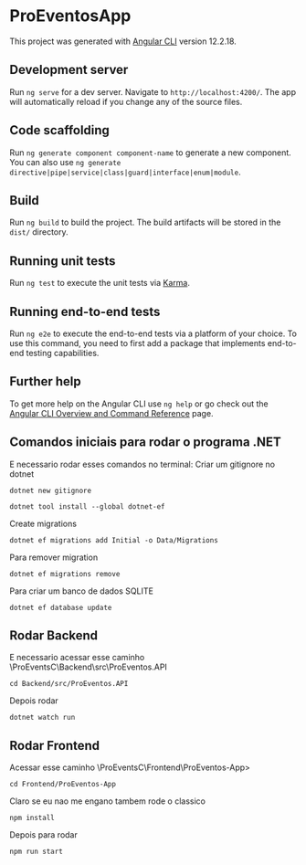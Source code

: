 # ProEventosApp

This project was generated with [Angular CLI](https://github.com/angular/angular-cli) version 12.2.18.

## Development server

Run `ng serve` for a dev server. Navigate to `http://localhost:4200/`. The app will automatically reload if you change any of the source files.

## Code scaffolding

Run `ng generate component component-name` to generate a new component. You can also use `ng generate directive|pipe|service|class|guard|interface|enum|module`.

## Build

Run `ng build` to build the project. The build artifacts will be stored in the `dist/` directory.

## Running unit tests

Run `ng test` to execute the unit tests via [Karma](https://karma-runner.github.io).

## Running end-to-end tests

Run `ng e2e` to execute the end-to-end tests via a platform of your choice. To use this command, you need to first add a package that implements end-to-end testing capabilities.

## Further help

To get more help on the Angular CLI use `ng help` or go check out the [Angular CLI Overview and Command Reference](https://angular.io/cli) page.

## Comandos iniciais para rodar o programa .NET

E necessario rodar esses comandos no terminal:
Criar um gitignore no dotnet

```
dotnet new gitignore
```

```
dotnet tool install --global dotnet-ef
```

Create migrations

```
dotnet ef migrations add Initial -o Data/Migrations
```

Para remover migration

```
dotnet ef migrations remove
```

Para criar um banco de dados SQLITE

```
dotnet ef database update
```

## Rodar Backend

E necessario acessar esse caminho \ProEventsC\Backend\src\ProEventos.API

```
cd Backend/src/ProEventos.API
```

Depois rodar

```
dotnet watch run
```

## Rodar Frontend

Acessar esse caminho \ProEventsC\Frontend\ProEventos-App>

```
cd Frontend/ProEventos-App
```

Claro se eu nao me engano tambem rode o classico

```
npm install
```

Depois para rodar

```
npm run start
```
